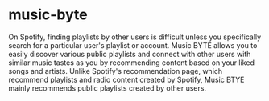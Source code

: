 # music-byte
On Spotify, finding playlists by other users is difficult unless you specifically search for a particular user's playlist or account. Music BYTE allows you to easily discover various public playlists and connect with other users with similar music tastes as you by recommending content based on your liked songs and artists. Unlike Spotify's recommendation page, which recommend playlists and radio content created by Spotify, Music BTYE mainly recommends public playlists created by other users. 
